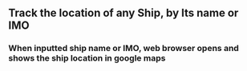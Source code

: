 ## Track the location of any Ship, by Its name or IMO

### When inputted ship name or IMO, web browser opens and shows the ship location in google maps

